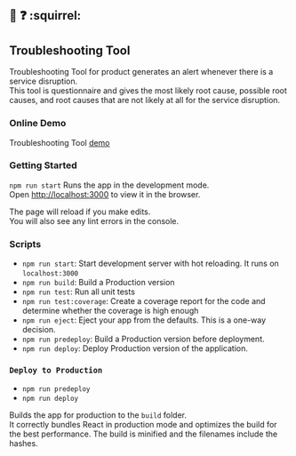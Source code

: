## :feet: :question: :squirrel:
## Troubleshooting Tool

Troubleshooting Tool for product generates an alert whenever there is a service disruption.<br>
This tool is questionnaire and gives the most likely root cause, possible root causes,
and root causes that are not likely at all for the service disruption.

### Online Demo

Troubleshooting Tool [demo](https://ahmadkabakibi.github.io/troubleshooting-tool)

### Getting Started

`npm run start` Runs the app in the development mode.<br>
Open [http://localhost:3000](http://localhost:3000) to view it in the browser.

The page will reload if you make edits.<br>
You will also see any lint errors in the console.

### Scripts

- `npm run start`: Start development server with hot reloading. It runs on `localhost:3000`
- `npm run build`: Build a Production version
- `npm run test`: Run all unit tests
- `npm run test:coverage`: Create a coverage report for the code and determine whether the coverage is high enough
- `npm run eject`: Eject your app from the defaults. This is a one-way decision.
- `npm run predeploy`: Build a Production version before deployment.
- `npm run deploy`: Deploy Production version of the application.

### `Deploy to Production`

- `npm run predeploy`
- `npm run deploy`

Builds the app for production to the `build` folder.<br>
It correctly bundles React in production mode and optimizes the build for the best performance.
The build is minified and the filenames include the hashes.<br>
